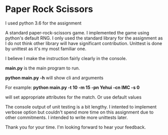 <h1>Paper Rock Scissors</h1>

<p>I used python 3.6 for the assignment</p>

<p>A standard paper-rock-scissors game. I implemented the game
using python's default RNG. I only used the standard library for
the assignment as I do not think other library will have
significant contribution. Unittest is done by unittest as it's my
most familiar one.</p>

<p>I believe I make the instruction fairly clearly in the console.</p>
<p><b>main.py</b> is the main program to run.</p>
<p><b>python main.py -h</b> will show cli and arguments</p>
<p>For example: 
<b>python main.py -t 10 -m 15 -pn Yehui -cn IMC -s 0</b></p>
<p>will set appropriate attributes for the match. Or use default values</p>

<p>The console output of unit testing is a bit lengthy. I intented to implement
verbose option but couldn't spend more time on this assignment due to other commitments.
I intended to write more unittests later.</p>

<p>Thank you for your time. I'm looking forward to hear your feedback.</p>